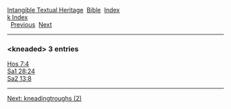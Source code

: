 [Intangible Textual Heritage](../../index)  [Bible](../index) 
[Index](index)   
[k Index](_k_)  
  [Previous](c06515)  [Next](c06517) 

------------------------------------------------------------------------

### &lt;kneaded&gt; 3 entries

[Hos 7:4](../kjv/hos007.htm#004)  
[Sa1 28:24](../kjv/sa1028.htm#024)  
[Sa2 13:8](../kjv/sa2013.htm#008)  

------------------------------------------------------------------------

[Next: kneadingtroughs (2)](c06517)
